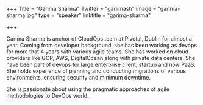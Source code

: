 +++
Title = "Garima Sharma"
Twitter = "gariimash"
image = "garima-sharma.jpg"
type = "speaker"
linktitle = "garima-sharma"

+++

<p>Garima Sharma is anchor of CloudOps team at Pivotal, Dublin for almost a year. Coming from developer background, she has been working as devops for more that 4 years with various agile teams. She has worked on cloud providers like GCP, AWS, DigitalOcean along with private data centers. She have been part of devops for large enterprise client, startup and now PaaS. She holds experience of planning and conducting migrations of various environments, ensuring security and minimum downtime.<p>
<p>She is passionate about using the pragmatic approaches of agile methodologies to DevOps world.<p>
